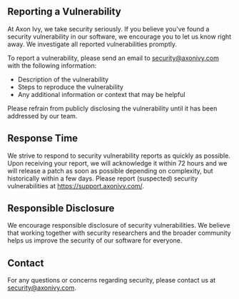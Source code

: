 ## Reporting a Vulnerability

At Axon Ivy, we take security seriously. If you believe you've found a security vulnerability in our software, we encourage you to let us know right away. We investigate all reported vulnerabilities promptly.

To report a vulnerability, please send an email to [security@axonivy.com](mailto:security@axonivy.com) with the following information:

- Description of the vulnerability
- Steps to reproduce the vulnerability
- Any additional information or context that may be helpful

Please refrain from publicly disclosing the vulnerability until it has been addressed by our team.

## Response Time

We strive to respond to security vulnerability reports as quickly as possible. Upon receiving your report, we will acknowledge it within 72 hours and we will release a patch as soon as possible depending on complexity, but historically within a few days.
Please report (suspected) security vulnerabilities at https://support.axonivy.com/.


## Responsible Disclosure

We encourage responsible disclosure of security vulnerabilities. We believe that working together with security researchers and the broader community helps us improve the security of our software for everyone.

## Contact

For any questions or concerns regarding security, please contact us at [security@axonivy.com](mailto:security@axonivy.com).

